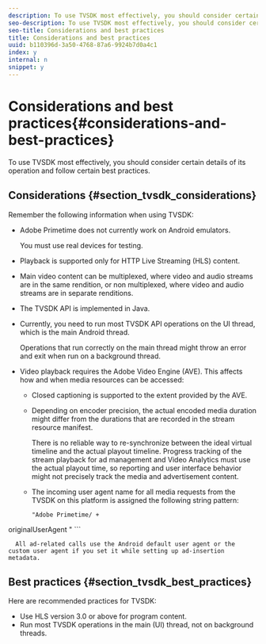 ```yaml
---
description: To use TVSDK most effectively, you should consider certain details of its operation and follow certain best practices.
seo-description: To use TVSDK most effectively, you should consider certain details of its operation and follow certain best practices.
seo-title: Considerations and best practices
title: Considerations and best practices
uuid: b110396d-3a50-4768-87a6-9924b7d0a4c1
index: y
internal: n
snippet: y
---
```


# Considerations and best practices{#considerations-and-best-practices}

To use TVSDK most effectively, you should consider certain details of its operation and follow certain best practices.

## Considerations {#section_tvsdk_considerations}

Remember the following information when using TVSDK:

* Adobe Primetime does not currently work on Android emulators.

  You must use real devices for testing. 
* Playback is supported only for HTTP Live Streaming (HLS) content. 
* Main video content can be multiplexed, where video and audio streams are in the same rendition, or non multiplexed, where video and audio streams are in separate renditions. 
* The TVSDK API is implemented in Java. 
* Currently, you need to run most TVSDK API operations on the UI thread, which is the main Android thread.

  Operations that run correctly on the main thread might throw an error and exit when run on a background thread. 
* Video playback requires the Adobe Video Engine (AVE). This affects how and when media resources can be accessed:

    * Closed captioning is supported to the extent provided by the AVE. 
    * Depending on encoder precision, the actual encoded media duration might differ from the durations that are recorded in the stream resource manifest.

      There is no reliable way to re-synchronize between the ideal virtual timeline and the actual playout timeline. Progress tracking of the stream playback for ad management and Video Analytics must use the actual playout time, so reporting and user interface behavior might not precisely track the media and advertisement content. 
    * The incoming user agent name for all media requests from the TVSDK on this platform is assigned the following string pattern:     
    
      ```    
      "Adobe Primetime/ + 
<varname>
  originalUserAgent
</varname>" 
      ```    
    
      All ad-related calls use the Android default user agent or the custom user agent if you set it while setting up ad-insertion metadata.

## Best practices {#section_tvsdk_best_practices}

Here are recommended practices for TVSDK:

* Use HLS version 3.0 or above for program content. 
* Run most TVSDK operations in the main (UI) thread, not on background threads.


